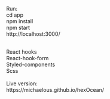Run:<br>
cd app<br>
npm install <br>
npm start<br>
http://localhost:3000/

<br>
React hooks<br>
React-hook-form<br>
Styled-components<br>
Scss


<br>
<br>
Live version:<br>
https://michaelous.github.io/hexOcean/


